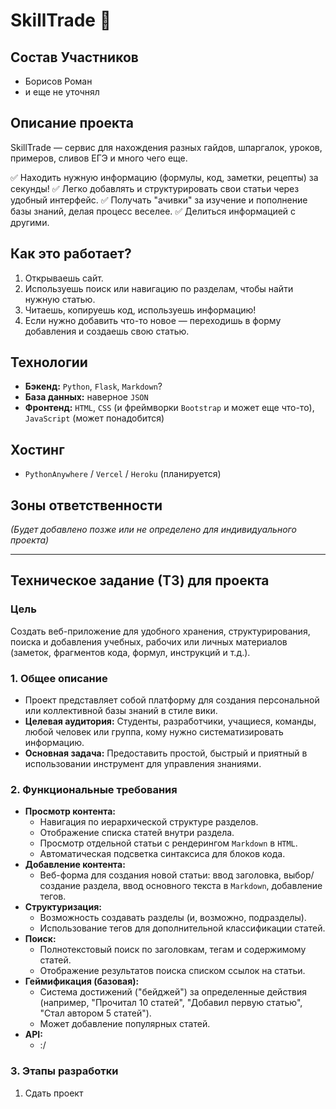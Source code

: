 # SkillTrade 🚀

## Состав Участников
*   Борисов Роман
*   и еще не уточнял

## Описание проекта
SkillTrade — сервис для нахождения разных гайдов, шпаргалок, уроков, примеров, сливов ЕГЭ и много чего еще.

✅ Находить нужную информацию (формулы, код, заметки, рецепты) за секунды!
✅ Легко добавлять и структурировать свои статьи через удобный интерфейс.
✅ Получать "ачивки" за изучение и пополнение базы знаний, делая процесс веселее.
✅ Делиться информацией с другими.

## Как это работает?
1.  Открываешь сайт.
2.  Используешь поиск или навигацию по разделам, чтобы найти нужную статью.
3.  Читаешь, копируешь код, используешь информацию!
4.  Если нужно добавить что-то новое — переходишь в форму добавления и создаешь свою статью.

## Технологии
*   **Бэкенд:** `Python`, `Flask`, `Markdown`?
*   **База данных:** наверное `JSON`
*   **Фронтенд:** `HTML`, `CSS` (и фреймворки `Bootstrap` и может еще что-то), `JavaScript` (может понадобится)

## Хостинг
*   `PythonAnywhere` / `Vercel` / `Heroku` (планируется)

## Зоны ответственности
*(Будет добавлено позже или не определено для индивидуального проекта)*

---

## Техническое задание (ТЗ) для проекта

### Цель
Создать веб-приложение для удобного хранения, структурирования, поиска и добавления учебных, рабочих или личных материалов (заметок, фрагментов кода, формул, инструкций и т.д.).

### 1. Общее описание
*   Проект представляет собой платформу для создания персональной или коллективной базы знаний в стиле вики.
*   **Целевая аудитория:** Студенты, разработчики, учащиеся, команды, любой человек или группа, кому нужно систематизировать информацию.
*   **Основная задача:** Предоставить простой, быстрый и приятный в использовании инструмент для управления знаниями.

### 2. Функциональные требования
*   **Просмотр контента:**
    *   Навигация по иерархической структуре разделов.
    *   Отображение списка статей внутри раздела.
    *   Просмотр отдельной статьи с рендерингом `Markdown` в `HTML`.
    *   Автоматическая подсветка синтаксиса для блоков кода.
*   **Добавление контента:**
    *   Веб-форма для создания новой статьи: ввод заголовка, выбор/создание раздела, ввод основного текста в `Markdown`, добавление тегов.
*   **Структуризация:**
    *   Возможность создавать разделы (и, возможно, подразделы).
    *   Использование тегов для дополнительной классификации статей.
*   **Поиск:**
    *   Полнотекстовый поиск по заголовкам, тегам и содержимому статей.
    *   Отображение результатов поиска списком ссылок на статьи.
*   **Геймификация (базовая):**
    *   Система достижений ("бейджей") за определенные действия (например, "Прочитал 10 статей", "Добавил первую статью", "Стал автором 5 статей").
    *   Может добавление популярных статей.
*   **API:**
    *   :/

### 3. Этапы разработки
1.  Сдать проект
